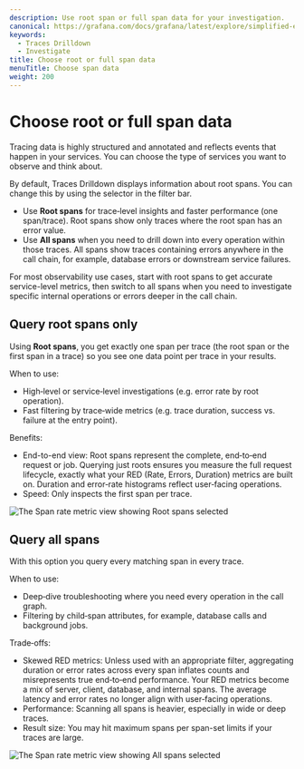 ```yaml
---
description: Use root span or full span data for your investigation.
canonical: https://grafana.com/docs/grafana/latest/explore/simplified-exploration/traces/investigate/choose-span-data/
keywords:
  - Traces Drilldown
  - Investigate
title: Choose root or full span data
menuTitle: Choose span data
weight: 200
---
```


# Choose root or full span data

Tracing data is highly structured and annotated and reflects events that happen in your services.
You can choose the type of services you want to observe and think about.

By default, Traces Drilldown displays information about root spans.
You can change this by using the selector in the filter bar.

- Use **Root spans** for trace‑level insights and faster performance (one span/trace). Root spans show only traces where the root span has an error value.
- Use **All spans** when you need to drill down into every operation within those traces. All spans show traces containing errors anywhere in the call chain, for example, database errors or downstream service failures.

For most observability use cases, start with root spans to get accurate service-level metrics, then switch to all spans when you need to investigate specific internal operations or errors deeper in the call chain.

## Query root spans only

Using **Root spans**, you get exactly one span per trace (the root span or the first span in a trace) so you see one data point per trace in your results.

When to use:

- High‑level or service‑level investigations (e.g. error rate by root operation).
- Fast filtering by trace‑wide metrics (e.g. trace duration, success vs. failure at the entry point).

Benefits:

- End-to-end view: Root spans represent the complete, end‑to‑end request or job. Querying just roots ensures you measure the full request lifecycle, exactly what your RED (Rate, Errors, Duration) metrics are built on. Duration and error‑rate histograms reflect user‑facing operations.
- Speed: Only inspects the first span per trace.

![The Span rate metric view showing Root spans selected](/media/docs/explore-traces/traces-drilldown-root-spans-v1.2.png "The Span rate metric view showing Root spans selected")

## Query all spans

With this option you query every matching span in every trace.

When to use:

- Deep‑dive troubleshooting where you need every operation in the call graph.
- Filtering by child‑span attributes, for example, database calls and background jobs.

Trade‑offs:

- Skewed RED metrics: Unless used with an appropriate filter, aggregating duration or error rates across every span inflates counts and misrepresents true end‑to‑end performance. Your RED metrics become a mix of server, client, database, and internal spans. The average latency and error rates no longer align with user‑facing operations.
- Performance: Scanning all spans is heavier, especially in wide or deep traces.
- Result size: You may hit maximum spans per span-set limits if your traces are large.

![The Span rate metric view showing All spans selected](/media/docs/explore-traces/traces-drilldown-all-spans-v1.2.png "The Span rate metric view showing All spans selected")